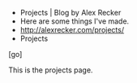 * Projects | Blog by Alex Recker
* Here are some things I've made.
* http://alexrecker.com/projects/
* Projects

[go]

This is the projects page.